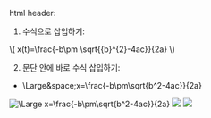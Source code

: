 html header: <script type="text/javascript"  src="http://cdn.mathjax.org/mathjax/latest/MathJax.js?config=TeX-AMS-MML_HTMLorMML"></script>
1. 수식으로 삽입하기:

\\( x(t)=\frac{-b\pm \sqrt{{b}^{2}-4ac}}{2a} \\)

2. 문단 안에 바로 수식 삽입하기:



- \Large&space;x=\frac{-b\pm\sqrt{b^2-4ac}}{2a}
<img src="https://latex.codecogs.com/svg.latex?\Large&space;x=\frac{-b\pm\sqrt{b^2-4ac}}{2a}" title="\Large x=\frac{-b\pm\sqrt{b^2-4ac}}{2a}" />  


<img src="https://latex.codecogs.com/svg.latex?\sum_{\substack{0<i<m \\ 0<j<n}}P(i,j)" />  

<img src="https://latex.codecogs.com/svg.latex?\lim_{x\to0}f(x)=8" />
